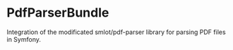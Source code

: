 # PdfParserBundle
Integration of the modificated smlot/pdf-parser library for parsing PDF files in Symfony.
